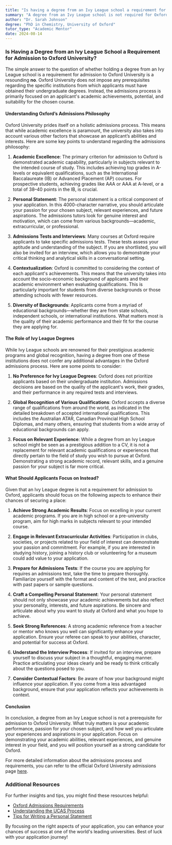 ```yaml
---
title: "Is having a degree from an Ivy League school a requirement for admission to Oxford University?"
summary: "A degree from an Ivy League school is not required for Oxford University admission; focus is on academic achievements and suitability for the course."
author: "Dr. Sarah Johnson"
degree: "PhD in Chemistry, University of Oxford"
tutor_type: "Academic Mentor"
date: 2024-08-14
---
```


### Is Having a Degree from an Ivy League School a Requirement for Admission to Oxford University?

The simple answer to the question of whether holding a degree from an Ivy League school is a requirement for admission to Oxford University is a resounding **no**. Oxford University does not impose any prerequisites regarding the specific institutions from which applicants must have obtained their undergraduate degrees. Instead, the admissions process is primarily focused on an applicant's academic achievements, potential, and suitability for the chosen course.

#### Understanding Oxford’s Admissions Philosophy

Oxford University prides itself on a holistic admissions process. This means that while academic excellence is paramount, the university also takes into account various other factors that showcase an applicant’s abilities and interests. Here are some key points to understand regarding the admissions philosophy:

1. **Academic Excellence**: The primary criterion for admission to Oxford is demonstrated academic capability, particularly in subjects relevant to the intended course of study. This includes achieving top grades in A-levels or equivalent qualifications, such as the International Baccalaureate (IB) or Advanced Placement (AP) courses. For prospective students, achieving grades like A*A*A or AAA at A-level, or a total of 38–40 points in the IB, is crucial.

2. **Personal Statement**: The personal statement is a critical component of your application. In this 4000-character narrative, you should articulate your passion for your chosen subject, relevant experiences, and future aspirations. The admissions tutors look for genuine interest and motivation, which can come from various backgrounds—academic, extracurricular, or professional.

3. **Admissions Tests and Interviews**: Many courses at Oxford require applicants to take specific admissions tests. These tests assess your aptitude and understanding of the subject. If you are shortlisted, you will also be invited for an interview, which allows you to demonstrate your critical thinking and analytical skills in a conversational setting.

4. **Contextualization**: Oxford is committed to considering the context of each applicant's achievements. This means that the university takes into account the socio-economic background of applicants and their academic environment when evaluating qualifications. This is particularly important for students from diverse backgrounds or those attending schools with fewer resources.

5. **Diversity of Backgrounds**: Applicants come from a myriad of educational backgrounds—whether they are from state schools, independent schools, or international institutions. What matters most is the quality of their academic performance and their fit for the course they are applying for.

#### The Role of Ivy League Degrees

While Ivy League schools are renowned for their prestigious academic programs and global recognition, having a degree from one of these institutions does not confer any additional advantages in the Oxford admissions process. Here are some points to consider:

1. **No Preference for Ivy League Degrees**: Oxford does not prioritize applicants based on their undergraduate institution. Admissions decisions are based on the quality of the applicant's work, their grades, and their performance in any required tests and interviews.

2. **Global Recognition of Various Qualifications**: Oxford accepts a diverse range of qualifications from around the world, as indicated in the detailed breakdown of accepted international qualifications. This includes the Australian ATAR, Canadian Provincial High School Diplomas, and many others, ensuring that students from a wide array of educational backgrounds can apply.

3. **Focus on Relevant Experience**: While a degree from an Ivy League school might be seen as a prestigious addition to a CV, it is not a replacement for relevant academic qualifications or experiences that directly pertain to the field of study you wish to pursue at Oxford. Demonstrating a strong academic record, relevant skills, and a genuine passion for your subject is far more critical.

#### What Should Applicants Focus on Instead?

Given that an Ivy League degree is not a requirement for admission to Oxford, applicants should focus on the following aspects to enhance their chances of securing a place:

1. **Achieve Strong Academic Results**: Focus on excelling in your current academic programs. If you are in high school or a pre-university program, aim for high marks in subjects relevant to your intended course.

2. **Engage in Relevant Extracurricular Activities**: Participation in clubs, societies, or projects related to your field of interest can demonstrate your passion and commitment. For example, if you are interested in studying history, joining a history club or volunteering for a museum could add value to your application.

3. **Prepare for Admissions Tests**: If the course you are applying for requires an admissions test, take the time to prepare thoroughly. Familiarize yourself with the format and content of the test, and practice with past papers or sample questions.

4. **Craft a Compelling Personal Statement**: Your personal statement should not only showcase your academic achievements but also reflect your personality, interests, and future aspirations. Be sincere and articulate about why you want to study at Oxford and what you hope to achieve.

5. **Seek Strong References**: A strong academic reference from a teacher or mentor who knows you well can significantly enhance your application. Ensure your referee can speak to your abilities, character, and potential for success at Oxford.

6. **Understand the Interview Process**: If invited for an interview, prepare yourself to discuss your subject in a thoughtful, engaging manner. Practice articulating your ideas clearly and be ready to think critically about the questions posed to you.

7. **Consider Contextual Factors**: Be aware of how your background might influence your application. If you come from a less advantaged background, ensure that your application reflects your achievements in context.

#### Conclusion

In conclusion, a degree from an Ivy League school is not a prerequisite for admission to Oxford University. What truly matters is your academic performance, passion for your chosen subject, and how well you articulate your experiences and aspirations in your application. Focus on demonstrating your academic abilities, relevant experiences, and genuine interest in your field, and you will position yourself as a strong candidate for Oxford. 

For more detailed information about the admissions process and requirements, you can refer to the official Oxford University admissions page [here](https://www.ox.ac.uk/admissions/undergraduate/applying-to-oxford).

### Additional Resources

For further insights and tips, you might find these resources helpful:
- [Oxford Admissions Requirements](https://www.ox.ac.uk/admissions/undergraduate/courses/admission-requirements/admission-requirements-table)
- [Understanding the UCAS Process](https://www.ox.ac.uk/admissions/undergraduate/applying-to-oxford)
- [Tips for Writing a Personal Statement](https://www.ox.ac.uk/admissions/undergraduate/applying-to-oxford/personal-statement)

By focusing on the right aspects of your application, you can enhance your chances of success at one of the world's leading universities. Best of luck with your application journey!
    